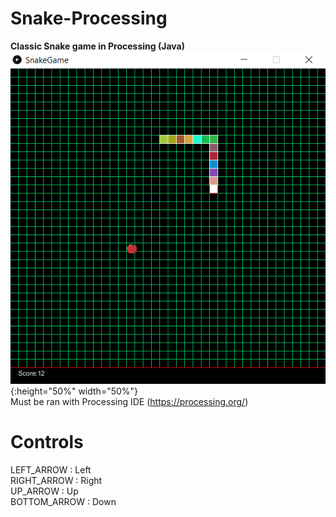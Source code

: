# Snake-Processing
<b>Classic Snake game in Processing (Java)</b>      
![Screenshot](screenshot.PNG){:height="50%" width="50%"}        
Must be ran with Processing IDE (https://processing.org/)   

Controls
========
LEFT_ARROW : Left    
RIGHT_ARROW : Right    
UP_ARROW : Up    
BOTTOM_ARROW : Down    

